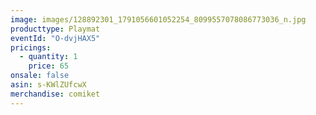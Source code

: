 ```yaml
---
image: images/128892301_1791056601052254_8099557078086773036_n.jpg
producttype: Playmat
eventId: "O-dvjHAX5"
pricings:
  - quantity: 1
    price: 65
onsale: false
asin: s-KWlZUfcwX
merchandise: comiket
---
```

